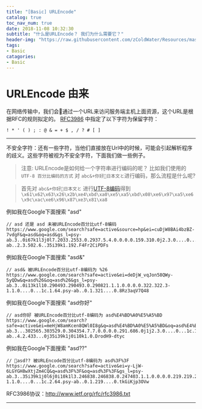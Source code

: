 ```yaml
---
title: "[Basic] URLEncode"
catalog: true
toc_nav_num: true
date: 2018-11-08 10:32:30
subtitle: "什么是URLEncode？ 我们为什么需要它？"
header-img: "https://raw.githubusercontent.com/zColdWater/Resources/master/Images/safecode-min.png"
tags:
- Basic
catagories:
- Basic
---
```


URLEncode 由来
=======
在网络传输中，我们会通过一个URL来访问服务端主机上面资源，这个URL是根据RFC的规则拟定的。 [RFC3986](http://www.ietf.org/rfc/rfc3986.txt) 中指定了以下字符为保留字符：  

    ! * ' ( ) ; : @ & = + $ , / ? # [ ]  

---
不安全字符：还有一些字符，当他们直接放在Url中的时候，可能会引起解析程序的歧义。这些字符被视为不安全字符，下面我们做一些例子。

> 注意: URLEncode是如何给一个字符串进行编码的呢？ 比如我们使用的 `UTF-8 百分比编码的方式`
对 `abc&+你好日本文と`进行编码，那么流程是什么呢? 

> 首先对 `abc&+你好日本文と` 进行[UTF-8编码](https://zcoldwater.github.io/blog/article/commonsense/unicode/)得到 `\x61\x62\x63\x26\x2b\xe4\xbd\xa0\xe5\xa5\xbd\x08\xe6\x97\xa5\xe6\x9c\xac\xe6\x96\x87\xe3\x81\xa8`

例如我在Google下面搜索 "asd"

    // asd 还是 asd 未被URLEncode百分比utf-8编码
    https://www.google.com/search?safe=active&source=hp&ei=cuDjW8BAi4bzBZ-7vdgF&q=asd&oq=asd&gs_l=psy-ab.3..0i67k1l3j0l7.2033.2553.0.2937.5.4.0.0.0.0.159.310.0j2.3.0....0...1c.1.64.psy-ab..2.3.502.6..35i39k1.192.F4Fr2CiPDFs

例如我在Google下面搜索 "asd&"

    // asd& 被URLEncode百分比utf-8编码为 %26
    https://www.google.com/search?safe=active&ei=deDjW_vqJon58QWy-5yQDw&q=asd%26&oq=asd%26&gs_l=psy-ab.3..0i13k1l10.290493.290493.0.290821.1.1.0.0.0.0.322.322.3-1.1.0....0...1c.1.64.psy-ab..0.1.321....0.8Rz3aqV7Q48

例如我在Google下面搜索 "asd你好"

    // asd你好 被URLEncode百分比utf-8编码为 asd%E4%BD%A0%E5%A5%BD
    https://www.google.com/search?safe=active&ei=meHjW8amKcen8QWl0I8g&q=asd%E4%BD%A0%E5%A5%BD&oq=asd%E4%BD%A0%E5%A5%BD&gs_l=psy-ab.3...302565.303529.0.304354.7.7.0.0.0.0.291.686.0j1j2.3.0....0...1c.1j4.64.psy-ab..4.2.433...0j35i39k1j0i10k1.0.DrodH9-dtyc

例如我在Google下面搜索 "asd??"

    // asd?? 被URLEncode百分比utf-8编码为 asd%3F%3F
    https://www.google.com/search?safe=active&ei=y-LjW-6LGYGH8wXtjZm4CQ&q=asd%3F%3F&oq=asd%3F%3F&gs_l=psy-ab.3..35i39k1j0l6j0i10k1l3.246838.246838.0.247403.1.1.0.0.0.0.219.219.2-1.1.0....0...1c.2.64.psy-ab..0.1.219....0.tkGiKjp3OVw

RFC3986协议：http://www.ietf.org/rfc/rfc3986.txt

---